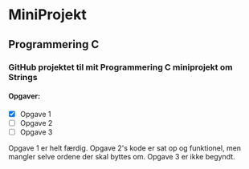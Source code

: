 # MiniProjekt
## Programmering C

### GitHub projektet til mit Programmering C miniprojekt om Strings

#### Opgaver:

- [X] Opgave 1
- [ ] Opgave 2
- [ ] Opgave 3

Opgave 1 er helt færdig.
Opgave 2's kode er sat op og funktionel, men mangler selve ordene der skal byttes om.
Opgave 3 er ikke begyndt.